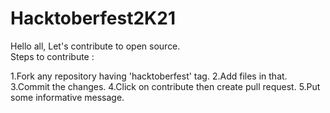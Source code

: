 # Hacktoberfest2K21

Hello all, Let's contribute to open source. </br>Steps to contribute :

1.Fork any repository having 'hacktoberfest' tag.
2.Add files in that.
3.Commit the changes.
4.Click on contribute then create pull request.
5.Put some informative message.
